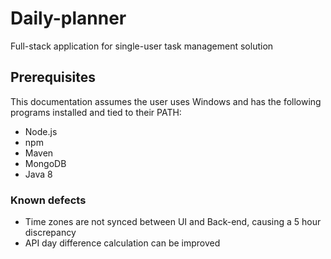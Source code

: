 # Daily-planner
Full-stack application for single-user task management solution


## Prerequisites
This documentation assumes the user uses Windows and has the following programs installed and tied to their PATH:
- Node.js
- npm
- Maven
- MongoDB
- Java 8


### Known defects
- Time zones are not synced between UI and Back-end, causing a 5 hour discrepancy
- API day difference calculation can be improved
